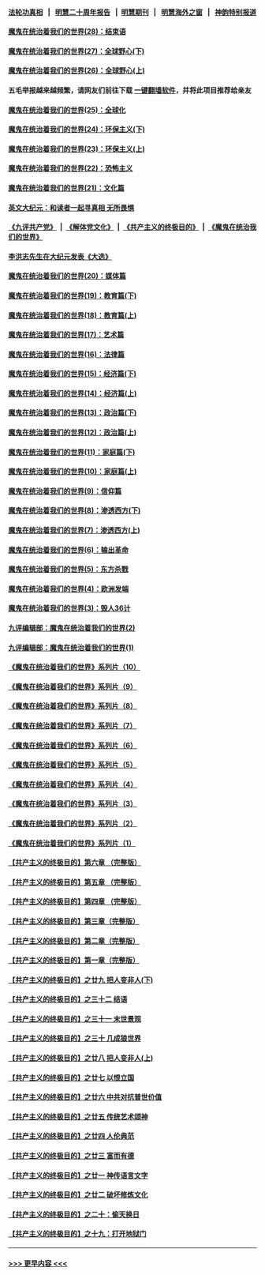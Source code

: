 #### [法轮功真相](https://github.com/gfw-breaker/truth/blob/master/README.md?t=0) &nbsp;&nbsp;|&nbsp;&nbsp; [明慧二十周年报告](https://github.com/gfw-breaker/mh-reports/blob/master/README.md?t=0) &nbsp;&nbsp;|&nbsp;&nbsp;[明慧期刊](https://github.com/gfw-breaker/mh-qikan) &nbsp;&nbsp;|&nbsp;&nbsp; [明慧海外之窗](https://github.com/gfw-breaker/mh-news/blob/master/README.md?t=0) &nbsp;&nbsp;|&nbsp;&nbsp; [神韵特别报道](https://github.com/gfw-breaker/mh-news/blob/master/shenyun.md?t=0)
#### [魔鬼在统治着我们的世界(28)：结束语](../pages/nsc422/n10936246.md?t=07121851) 
#### [魔鬼在统治着我们的世界(27)：全球野心(下)](../pages/nsc422/n10928319.md?t=07121851) 
#### [魔鬼在统治着我们的世界(26)：全球野心(上)](../pages/nsc422/n10900318.md?t=07121851) 
#### 五毛举报越来越频繁，请网友们前往下载 [一键翻墙软件](https://github.com/gfw-breaker/ssr-accounts)，并将此项目推荐给亲友
#### [魔鬼在统治着我们的世界(25)：全球化](../pages/nsc422/n10788205.md?t=07121851) 
#### [魔鬼在统治着我们的世界(24)：环保主义(下)](../pages/nsc422/n10695307.md?t=07121851) 
#### [魔鬼在统治着我们的世界(23)：环保主义(上)](../pages/nsc422/n10688613.md?t=07121851) 
#### [魔鬼在统治着我们的世界(22)：恐怖主义](../pages/nsc422/n10614727.md?t=07121851) 
#### [魔鬼在统治着我们的世界(21)：文化篇](../pages/nsc422/n10597706.md?t=07121851) 
#### [英文大纪元：和读者一起寻真相 无所畏惧](../pages/nsc422/n12542027.md?t=07121851) 
#### [《九评共产党》](https://github.com/begood0513/9ping.md/blob/master/README.md) &nbsp;|&nbsp; [《解体党文化》](../../../../jtdwh.md/blob/master/README.md)  &nbsp;|&nbsp; [《共产主义的终极目的》](../../../../gczydzjmd.md/blob/master/README.md) &nbsp;|&nbsp; [《魔鬼在统治我们的世界》](../../../../mgztzwmdsj.md/blob/master/README.md) 
#### [李洪志先生在大纪元发表《大选》](../pages/nsc422/n12534746.md?t=07121851) 
#### [魔鬼在统治着我们的世界(20)：媒体篇](../pages/nsc422/n10586579.md?t=07121851) 
#### [魔鬼在统治着我们的世界(19)：教育篇(下)](../pages/nsc422/n10564808.md?t=07121851) 
#### [魔鬼在统治着我们的世界(18)：教育篇(上)](../pages/nsc422/n10526970.md?t=07121851) 
#### [魔鬼在统治着我们的世界(17)：艺术篇](../pages/nsc422/n10499093.md?t=07121851) 
#### [魔鬼在统治着我们的世界(16)：法律篇](../pages/nsc422/n10485969.md?t=07121851) 
#### [魔鬼在统治着我们的世界(15)：经济篇(下)](../pages/nsc422/n10469975.md?t=07121851) 
#### [魔鬼在统治着我们的世界(14)：经济篇(上)](../pages/nsc422/n10457370.md?t=07121851) 
#### [魔鬼在统治着我们的世界(13)：政治篇(下)](../pages/nsc422/n10448270.md?t=07121851) 
#### [魔鬼在统治着我们的世界(12)：政治篇(上)](../pages/nsc422/n10444576.md?t=07121851) 
#### [魔鬼在统治着我们的世界(11)：家庭篇(下)](../pages/nsc422/n10440961.md?t=07121851) 
#### [魔鬼在统治着我们的世界(10)：家庭篇(上)](../pages/nsc422/n10435448.md?t=07121851) 
#### [魔鬼在统治着我们的世界(9)：信仰篇](../pages/nsc422/n10432159.md?t=07121851) 
#### [魔鬼在统治着我们的世界(8)：渗透西方(下)](../pages/nsc422/n10429603.md?t=07121851) 
#### [魔鬼在统治着我们的世界(7)：渗透西方(上)](../pages/nsc422/n10426013.md?t=07121851) 
#### [魔鬼在统治着我们的世界(6)：输出革命](../pages/nsc422/n10421536.md?t=07121851) 
#### [魔鬼在统治着我们的世界(5)：东方杀戮](../pages/nsc422/n10417707.md?t=07121851) 
#### [魔鬼在统治着我们的世界(4)：欧洲发端](../pages/nsc422/n10414890.md?t=07121851) 
#### [魔鬼在统治着我们的世界(3)：毁人36计](../pages/nsc422/n10411583.md?t=07121851) 
#### [九评编辑部：魔鬼在统治着我们的世界(2)](../pages/nsc422/n10410036.md?t=07121851) 
#### [九评编辑部：魔鬼在统治着我们的世界(1)](../pages/nsc422/n10406825.md?t=07121851) 
#### [《魔鬼在统治着我们的世界》系列片（10）](../pages/nsc422/n12292670.md?t=07121851) 
#### [《魔鬼在统治着我们的世界》系列片（9）](../pages/nsc422/n12290859.md?t=07121851) 
#### [《魔鬼在统治着我们的世界》系列片（8）](../pages/nsc422/n12287445.md?t=07121851) 
#### [《魔鬼在统治着我们的世界》系列片（7）](../pages/nsc422/n12283425.md?t=07121851) 
#### [《魔鬼在统治着我们的世界》系列片（6）](../pages/nsc422/n12282314.md?t=07121851) 
#### [《魔鬼在统治着我们的世界》系列片（5）](../pages/nsc422/n12281419.md?t=07121851) 
#### [《魔鬼在统治着我们的世界》系列片（4）](../pages/nsc422/n12274024.md?t=07121851) 
#### [《魔鬼在统治着我们的世界》系列片（3）](../pages/nsc422/n12271322.md?t=07121851) 
#### [《魔鬼在统治着我们的世界》系列片（2）](../pages/nsc422/n12269049.md?t=07121851) 
#### [《魔鬼在统治着我们的世界》系列片（1）](../pages/nsc422/n12267575.md?t=07121851) 
#### [【共产主义的终极目的】第六章 （完整版）](../pages/nsc422/n11428913.md?t=07121851) 
#### [【共产主义的终极目的】第五章 （完整版）](../pages/nsc422/n11428912.md?t=07121851) 
#### [【共产主义的终极目的】第四章 （完整版）](../pages/nsc422/n11428907.md?t=07121851) 
#### [【共产主义的终极目的】第三章（完整版）](../pages/nsc422/n11428848.md?t=07121851) 
#### [【共产主义的终极目的】第二章（完整版）](../pages/nsc422/n11428831.md?t=07121851) 
#### [【共产主义的终极目的】第一章（完整版）](../pages/nsc422/n11417651.md?t=07121851) 
#### [【共产主义的终极目的】之廿九 把人变非人(下)](../pages/nsc422/n11344140.md?t=07121851) 
#### [【共产主义的终极目的】之三十二 结语](../pages/nsc422/n11360535.md?t=07121851) 
#### [【共产主义的终极目的】之三十一 末世景观](../pages/nsc422/n11351129.md?t=07121851) 
#### [【共产主义的终极目的】之三十 几成狼世界](../pages/nsc422/n11348280.md?t=07121851) 
#### [【共产主义的终极目的】之廿八 把人变非人(上)](../pages/nsc422/n11340492.md?t=07121851) 
#### [【共产主义的终极目的】之廿七 以恨立国](../pages/nsc422/n11336944.md?t=07121851) 
#### [【共产主义的终极目的】之廿六 中共对抗普世价值](../pages/nsc422/n11324785.md?t=07121851) 
#### [【共产主义的终极目的】之廿五 传统艺术颂神](../pages/nsc422/n11296396.md?t=07121851) 
#### [【共产主义的终极目的】之廿四 人伦典范](../pages/nsc422/n11296397.md?t=07121851) 
#### [【共产主义的终极目的】之廿三 富而有德](../pages/nsc422/n11283598.md?t=07121851) 
#### [【共产主义的终极目的】之廿一 神传语言文字](../pages/nsc422/n11263265.md?t=07121851) 
#### [【共产主义的终极目的】之廿二 破坏修炼文化](../pages/nsc422/n11245728.md?t=07121851) 
#### [【共产主义的终极目的】之二十：偷天换日](../pages/nsc422/n11238846.md?t=07121851) 
#### [【共产主义的终极目的】之十九：打开地狱门](../pages/nsc422/n11206376.md?t=07121851) 

----
#### [ >>> 更早内容 <<< ](../indexes/nsc422-earlier.md)
